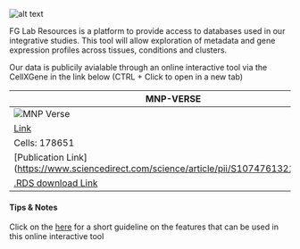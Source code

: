 

![alt text](https://i.imgur.com/yoRXYVA.png)

FG Lab Resources is a platform to provide access to databases used in our integrative studies. 
This tool will allow exploration of metadata and gene expression profiles across tissues, conditions and clusters.

Our data is publicily avialable through an online interactive tool via the CellXGene in the link below (CTRL + Click to open in a new tab)


| MNP-VERSE | MoMac-VERSE |
| --------------- | --------------- |
| ![MNP Verse](https://i.imgur.com/L1sYSWH.png)|![Imgur](https://i.imgur.com/3sVf39r.png)
| [Link](http://macroverse.gustaveroussy.fr:8081/) | [Link](http://macroverse.gustaveroussy.fr:8080/)
| Cells: 178651  | Cells: 134857 |
| [Publication Link] (https://www.sciencedirect.com/science/article/pii/S1074761321002934) | [Publication Link] (https://www.sciencedirect.com/science/article/pii/S1074761321002934) |
| [.RDS download Link](https://nextcloud.gustaveroussy.fr/s/Gkce9GTNcKWncJy) | [.RDS download Link](https://nextcloud.gustaveroussy.fr/s/Lbm2wZ2QAo2mnof) |

#### Tips & Notes

Click on the [here](https://chanzuckerberg.github.io/cellxgene/posts/gallery) for a short guideline on the features that can be used in this online interactive tool
